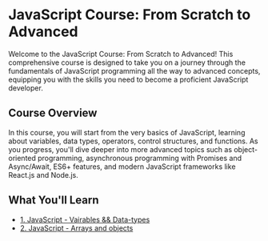 # JavaScript Course: From Scratch to Advanced

Welcome to the JavaScript Course: From Scratch to Advanced! This comprehensive course is designed to take you on a journey through the fundamentals of JavaScript programming all the way to advanced concepts, equipping you with the skills you need to become a proficient JavaScript developer.

## Course Overview

In this course, you will start from the very basics of JavaScript, learning about variables, data types, operators, control structures, and functions. As you progress, you'll dive deeper into more advanced topics such as object-oriented programming, asynchronous programming with Promises and Async/Await, ES6+ features, and modern JavaScript frameworks like React.js and Node.js.

## What You'll Learn

- [1. JavaScript - Vairables && Data-types](./01-variables-data-types)
- [2. JavaScript - Arrays and objects ](./02-arrays-and-objects)
